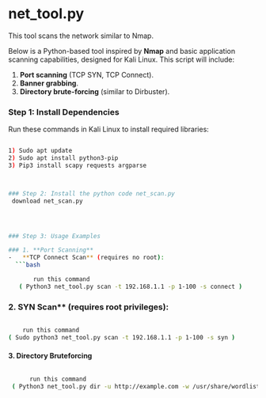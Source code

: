 # net_tool.py
This tool scans the network similar to Nmap.

Below is a Python-based tool inspired by **Nmap** and basic application scanning capabilities, designed for Kali Linux. This script will include:
1. **Port scanning** (TCP SYN, TCP Connect).
2. **Banner grabbing**.
3. **Directory brute-forcing** (similar to Dirbuster).


### Step 1: Install Dependencies
Run these commands in Kali Linux to install required libraries:
```bash

1) Sudo apt update
2) Sudo apt install python3-pip
3) Pip3 install scapy requests argparse



### Step 2: Install the python code net_scan.py
 download net_scan.py




### Step 3: Usage Examples

### 1. **Port Scanning**
-	**TCP Connect Scan** (requires no root):
  ```bash

       run this command 
   ( Python3 net_tool.py scan -t 192.168.1.1 -p 1-100 -s connect )
  ```

### 2. SYN Scan** (requires root privileges):
  ```bash

      run this command
  ( Sudo python3 net_tool.py scan -t 192.168.1.1 -p 1-100 -s syn )
  ```

#### 3. **Directory Bruteforcing**
```bash

      run this command
 ( Python3 net_tool.py dir -u http://example.com -w /usr/share/wordlists/dirbuster/common.txt )


